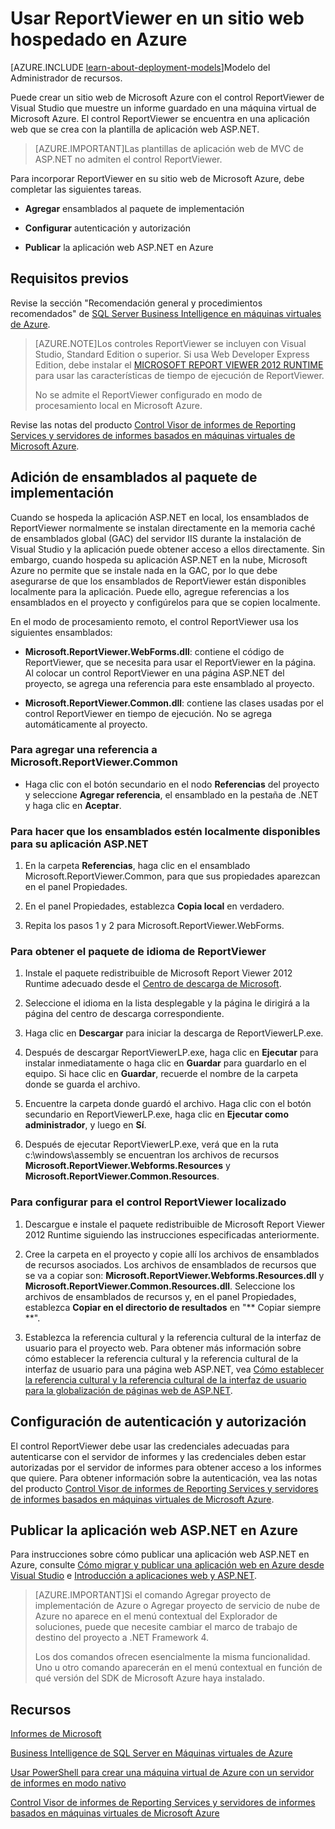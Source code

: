<properties 
	pageTitle="Uso de ReportViewer en un sitio web | Microsoft Azure"
	description="En este tema se describe cómo crear un sitio web de Microsoft Azure con el control ReportViewer de Visual Studio que muestre un informe guardado en una máquina virtual de Microsoft Azure."
	services="virtual-machines"
	documentationCenter="na"
	authors="rothja"
	manager="jeffreyg"
	editor="monicar" 
	tags="azure-service-management" />
<tags 
	ms.service="virtual-machines"
	ms.devlang="na"
	ms.topic="article"
	ms.tgt_pltfrm="vm-windows-sql-server"
	ms.workload="infrastructure-services"
	ms.date="12/11/2015"
	ms.author="jroth" />

# Usar ReportViewer en un sitio web hospedado en Azure

[AZURE.INCLUDE [learn-about-deployment-models](../../includes/learn-about-deployment-models-classic-include.md)]Modelo del Administrador de recursos.


Puede crear un sitio web de Microsoft Azure con el control ReportViewer de Visual Studio que muestre un informe guardado en una máquina virtual de Microsoft Azure. El control ReportViewer se encuentra en una aplicación web que se crea con la plantilla de aplicación web ASP.NET.

>[AZURE.IMPORTANT]Las plantillas de aplicación web de MVC de ASP.NET no admiten el control ReportViewer.

Para incorporar ReportViewer en su sitio web de Microsoft Azure, debe completar las siguientes tareas.

- **Agregar** ensamblados al paquete de implementación

- **Configurar** autenticación y autorización

- **Publicar** la aplicación web ASP.NET en Azure

## Requisitos previos

Revise la sección "Recomendación general y procedimientos recomendados" de [SQL Server Business Intelligence en máquinas virtuales de Azure](virtual-machines-sql-server-business-intelligence.md).

>[AZURE.NOTE]Los controles ReportViewer se incluyen con Visual Studio, Standard Edition o superior. Si usa Web Developer Express Edition, debe instalar el [MICROSOFT REPORT VIEWER 2012 RUNTIME](https://www.microsoft.com/download/details.aspx?id=35747) para usar las características de tiempo de ejecución de ReportViewer.
>
>No se admite el ReportViewer configurado en modo de procesamiento local en Microsoft Azure.

Revise las notas del producto [Control Visor de informes de Reporting Services y servidores de informes basados en máquinas virtuales de Microsoft Azure](http://download.microsoft.com/download/2/2/0/220DE2F1-8AB3-474D-8F8B-C998F7C56B5D/Reporting%20Services%20report%20viewer%20control%20and%20Azure%20VM%20based%20report%20servers.docx).

## Adición de ensamblados al paquete de implementación

Cuando se hospeda la aplicación ASP.NET en local, los ensamblados de ReportViewer normalmente se instalan directamente en la memoria caché de ensamblados global (GAC) del servidor IIS durante la instalación de Visual Studio y la aplicación puede obtener acceso a ellos directamente. Sin embargo, cuando hospeda su aplicación ASP.NET en la nube, Microsoft Azure no permite que se instale nada en la GAC, por lo que debe asegurarse de que los ensamblados de ReportViewer están disponibles localmente para la aplicación. Puede ello, agregue referencias a los ensamblados en el proyecto y configúrelos para que se copien localmente.

En el modo de procesamiento remoto, el control ReportViewer usa los siguientes ensamblados:

- **Microsoft.ReportViewer.WebForms.dll**: contiene el código de ReportViewer, que se necesita para usar el ReportViewer en la página. Al colocar un control ReportViewer en una página ASP.NET del proyecto, se agrega una referencia para este ensamblado al proyecto.

- **Microsoft.ReportViewer.Common.dll**: contiene las clases usadas por el control ReportViewer en tiempo de ejecución. No se agrega automáticamente al proyecto.

### Para agregar una referencia a Microsoft.ReportViewer.Common

- Haga clic con el botón secundario en el nodo **Referencias** del proyecto y seleccione **Agregar referencia**, el ensamblado en la pestaña de .NET y haga clic en **Aceptar**.

### Para hacer que los ensamblados estén localmente disponibles para su aplicación ASP.NET

1. En la carpeta **Referencias**, haga clic en el ensamblado Microsoft.ReportViewer.Common, para que sus propiedades aparezcan en el panel Propiedades.

1. En el panel Propiedades, establezca **Copia local** en verdadero.

1. Repita los pasos 1 y 2 para Microsoft.ReportViewer.WebForms.

### Para obtener el paquete de idioma de ReportViewer

1. Instale el paquete redistribuible de Microsoft Report Viewer 2012 Runtime adecuado desde el [Centro de descarga de Microsoft](http://go.microsoft.com/fwlink/?LinkId=317386).

1. Seleccione el idioma en la lista desplegable y la página le dirigirá a la página del centro de descarga correspondiente.

1. Haga clic en **Descargar** para iniciar la descarga de ReportViewerLP.exe.

1. Después de descargar ReportViewerLP.exe, haga clic en **Ejecutar** para instalar inmediatamente o haga clic en **Guardar** para guardarlo en el equipo. Si hace clic en **Guardar**, recuerde el nombre de la carpeta donde se guarda el archivo.

1. Encuentre la carpeta donde guardó el archivo. Haga clic con el botón secundario en ReportViewerLP.exe, haga clic en **Ejecutar como administrador**, y luego en **Sí**.

1. Después de ejecutar ReportViewerLP.exe, verá que en la ruta c:\\windows\\assembly se encuentran los archivos de recursos **Microsoft.ReportViewer.Webforms.Resources** y **Microsoft.ReportViewer.Common.Resources**.

### Para configurar para el control ReportViewer localizado

1. Descargue e instale el paquete redistribuible de Microsoft Report Viewer 2012 Runtime siguiendo las instrucciones especificadas anteriormente.

1. Cree la carpeta <language> en el proyecto y copie allí los archivos de ensamblados de recursos asociados. Los archivos de ensamblados de recursos que se va a copiar son: **Microsoft.ReportViewer.Webforms.Resources.dll** y **Microsoft.ReportViewer.Common.Resources.dll**. Seleccione los archivos de ensamblados de recursos y, en el panel Propiedades, establezca **Copiar en el directorio de resultados** en "** Copiar siempre **".

1. Establezca la referencia cultural y la referencia cultural de la interfaz de usuario para el proyecto web. Para obtener más información sobre cómo establecer la referencia cultural y la referencia cultural de la interfaz de usuario para una página web ASP.NET, vea [Cómo establecer la referencia cultural y la referencia cultural de la interfaz de usuario para la globalización de páginas web de ASP.NET](http://go.microsoft.com/fwlink/?LinkId=237461).

## Configuración de autenticación y autorización

El control ReportViewer debe usar las credenciales adecuadas para autenticarse con el servidor de informes y las credenciales deben estar autorizadas por el servidor de informes para obtener acceso a los informes que quiere. Para obtener información sobre la autenticación, vea las notas del producto [Control Visor de informes de Reporting Services y servidores de informes basados en máquinas virtuales de Microsoft Azure](https://msdn.microsoft.com/library/azure/dn753698.aspx).

## Publicar la aplicación web ASP.NET en Azure

Para instrucciones sobre cómo publicar una aplicación web ASP.NET en Azure, consulte [Cómo migrar y publicar una aplicación web en Azure desde Visual Studio](../vs-azure-tools-migrate-publish-web-app-to-cloud-service.md) e [Introducción a aplicaciones web y ASP.NET](../app-service-web/web-sites-dotnet-get-started.md).

>[AZURE.IMPORTANT]Si el comando Agregar proyecto de implementación de Azure o Agregar proyecto de servicio de nube de Azure no aparece en el menú contextual del Explorador de soluciones, puede que necesite cambiar el marco de trabajo de destino del proyecto a .NET Framework 4.
>
>Los dos comandos ofrecen esencialmente la misma funcionalidad. Uno u otro comando aparecerán en el menú contextual en función de qué versión del SDK de Microsoft Azure haya instalado.

## Recursos

[Informes de Microsoft](http://go.microsoft.com/fwlink/?LinkId=205399)

[Business Intelligence de SQL Server en Máquinas virtuales de Azure](virtual-machines-sql-server-business-intelligence.md)

[Usar PowerShell para crear una máquina virtual de Azure con un servidor de informes en modo nativo](virtual-machines-sql-server-create-native-mode-report-server-powershell.md)

[Control Visor de informes de Reporting Services y servidores de informes basados en máquinas virtuales de Microsoft Azure](http://download.microsoft.com/download/2/2/0/220DE2F1-8AB3-474D-8F8B-C998F7C56B5D/Reporting%20Services%20report%20viewer%20control%20and%20Azure%20VM%20based%20report%20servers.docx)

<!---HONumber=AcomDC_1217_2015-->